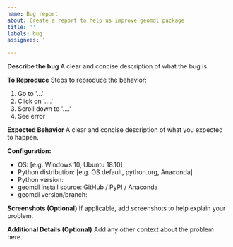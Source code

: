 ```yaml
---
name: Bug report
about: Create a report to help us improve geomdl package
title: ''
labels: bug
assignees: ''

---
```


**Describe the bug**
A clear and concise description of what the bug is.

**To Reproduce**
Steps to reproduce the behavior:
1. Go to '...'
2. Click on '....'
3. Scroll down to '....'
4. See error

**Expected Behavior**
A clear and concise description of what you expected to happen.

**Configuration:**
 - OS: [e.g. Windows 10, Ubuntu 18.10]
 - Python distribution: [e.g. OS default, python.org, Anaconda]
 - Python version:
 - geomdl install source: GitHub / PyPI / Anaconda
 - geomdl version/branch:

**Screenshots (Optional)**
If applicable, add screenshots to help explain your problem.

**Additional Details (Optional)**
Add any other context about the problem here.
